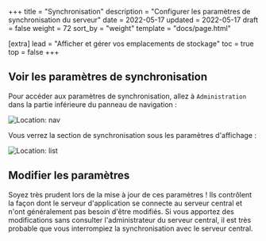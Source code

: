 +++
title = "Synchronisation"
description = "Configurer les paramètres de synchronisation du serveur"
date = 2022-05-17
updated = 2022-05-17
draft = false
weight = 72
sort_by = "weight"
template = "docs/page.html"

[extra]
lead = "Afficher et gérer vos emplacements de stockage"
toc = true
top = false
+++

## Voir les paramètres de synchronisation

Pour accéder aux paramètres de synchronisation, allez à `Administration` dans la partie inférieure du panneau de navigation :

![Location: nav](/docs/settings/images/admin_nav_fr.png)

Vous verrez la section de synchronisation sous les paramètres d'affichage :

![Location: list](/docs/settings/images/administration_fr.png)

## Modifier les paramètres

Soyez très prudent lors de la mise à jour de ces paramètres ! Ils contrôlent la façon dont le serveur d'application se connecte au serveur central et n'ont généralement pas besoin d'être modifiés. Si vous apportez des modifications sans consulter l'administrateur du serveur central, il est très probable que vous interrompiez la synchronisation avec le serveur central.

